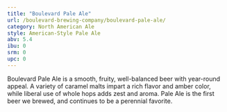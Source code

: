 ```yaml
---
title: "Boulevard Pale Ale"
url: /boulevard-brewing-company/boulevard-pale-ale/
category: North American Ale
style: American-Style Pale Ale
abv: 5.4
ibu: 0
srm: 0
upc: 0
---
```

Boulevard Pale Ale is a smooth, fruity, well-balanced beer with year-round appeal. A variety of caramel malts impart a rich flavor and amber color, while liberal use of whole hops adds zest and aroma. Pale Ale is the first beer we brewed, and continues to be a perennial favorite.
